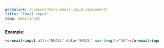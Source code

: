 ```yaml
---
permalink: /components/o-email-input.component/
title: "Email input"
comp: emailInput
---
```


**Example:**

```html
<o-email-input attr="EMAIL" data="EMAIL" max-length="50"></o-email-input>
```